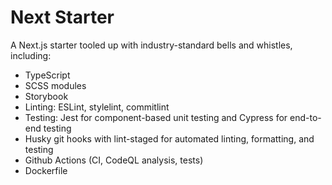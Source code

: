 # Next Starter

A Next.js starter tooled up with industry-standard bells and whistles, including:

- TypeScript
- SCSS modules
- Storybook
- Linting: ESLint, stylelint, commitlint
- Testing: Jest for component-based unit testing and Cypress for end-to-end testing
- Husky git hooks with lint-staged for automated linting, formatting, and testing
- Github Actions (CI, CodeQL analysis, tests)
- Dockerfile
